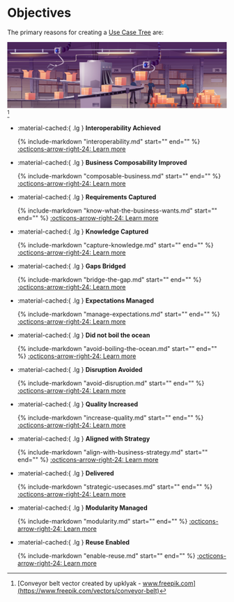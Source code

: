 # Objectives

The primary reasons for creating a [Use Case Tree](/concept/use-case-tree) are:

<!--objectives-index-start-->

![Conveyer Belt](/assets/conveyer-belt.jpg)[^copyright]

<div class="grid cards" markdown>

- :material-cached:{ .lg } __Interoperability Achieved__
    
    {% include-markdown "interoperability.md"
    start="<!--summary-start-->" end="<!--summary-end-->" %}
    [:octicons-arrow-right-24: Learn more](/objective/interoperability/)

- :material-cached:{ .lg } __Business Composability Improved__
    
    {% include-markdown "composable-business.md"
    start="<!--summary-start-->" end="<!--summary-end-->" %}
    [:octicons-arrow-right-24: Learn more](/objective/composable-business/)

- :material-cached:{ .lg } __Requirements Captured__
    
    {% include-markdown "know-what-the-business-wants.md" 
    start="<!--summary-start-->" end="<!--summary-end-->" %}
    [:octicons-arrow-right-24: Learn more](/objective/know-what-the-business-wants/)

- :material-cached:{ .lg } __Knowledge Captured__
    
    {% include-markdown "capture-knowledge.md"
    start="<!--summary-start-->" end="<!--summary-end-->" %}
    [:octicons-arrow-right-24: Learn more](/objective/capture-knowledge/)

- :material-cached:{ .lg } __Gaps Bridged__
    
    {% include-markdown "bridge-the-gap.md"
    start="<!--summary-start-->" end="<!--summary-end-->" %}
    [:octicons-arrow-right-24: Learn more](/objective/bridge-the-gap/)

- :material-cached:{ .lg } __Expectations Managed__
    
    {% include-markdown "manage-expectations.md"
    start="<!--summary-start-->" end="<!--summary-end-->" %}
    [:octicons-arrow-right-24: Learn more](/objective/manage-expectations/)

- :material-cached:{ .lg } __Did not boil the ocean__
    
    {% include-markdown "avoid-boiling-the-ocean.md"
    start="<!--summary-start-->" end="<!--summary-end-->" %}
    [:octicons-arrow-right-24: Learn more](/objective/avoid-boiling-the-ocean/)

- :material-cached:{ .lg } __Disruption Avoided__
    
    {% include-markdown "avoid-disruption.md"
    start="<!--summary-start-->" end="<!--summary-end-->" %}
    [:octicons-arrow-right-24: Learn more](/objective/avoid-disruption/)

- :material-cached:{ .lg } __Quality Increased__
    
    {% include-markdown "increase-quality.md"
    start="<!--summary-start-->" end="<!--summary-end-->" %}
    [:octicons-arrow-right-24: Learn more](/objective/increase-quality/)

- :material-cached:{ .lg } __Aligned with Strategy__
    
    {% include-markdown "align-with-business-strategy.md"
    start="<!--summary-start-->" end="<!--summary-end-->" %}
    [:octicons-arrow-right-24: Learn more](/objective/align-with-business-strategy/)

- :material-cached:{ .lg } __Delivered__
    
    {% include-markdown "strategic-usecases.md"
    start="<!--summary-start-->" end="<!--summary-end-->" %}
    [:octicons-arrow-right-24: Learn more](/objective/strategic-usecases/)

- :material-cached:{ .lg } __Modularity Managed__
    
    {% include-markdown "modularity.md"
    start="<!--summary-start-->" end="<!--summary-end-->" %}
    [:octicons-arrow-right-24: Learn more](/objective/modularity/)

- :material-cached:{ .lg } __Reuse Enabled__
    
    {% include-markdown "enable-reuse.md"
    start="<!--summary-start-->" end="<!--summary-end-->" %}
    [:octicons-arrow-right-24: Learn more](/objective/enable-reuse/)

</div>

[^copyright]: [Conveyor belt vector created by upklyak - www.freepik.com](https://www.freepik.com/vectors/conveyor-belt)

<!--objectives-index-end-->
